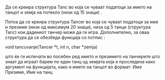 Да се креира структура Tanc во која се чуваат податоци за името на танцот и земја на потекло (низи од 15 знаци) .

Потоа да се креирa структура Tancer во која се чуваат податоци за име и презиме (низи од максимум 20 знаци), низа од 5 танци (структура Tanc) кои дадениот танчер може да ги игра. Дополнително, за оваа структура да се обезбеди функција со потпис :

void tancuvanje(Tancer *t, int n, char *zemja)

што ќе ги испечати во посебен ред името и презимето на танчерите што знаат да играат барем по еден танц од земјата која е проследена како аргумент на функцијата, како и името на танцот во формат: Име Презиме, Име на танц